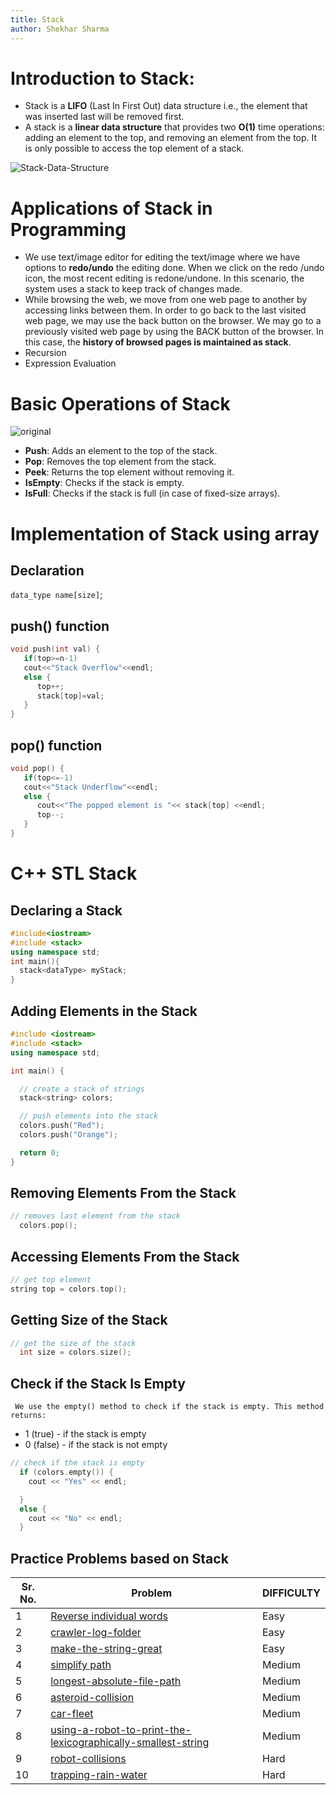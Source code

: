 ```yaml
---
title: Stack
author: Shekhar Sharma
---
```


# Introduction to Stack:

+ Stack is a **LIFO** (Last In First Out) data structure i.e., the element that was inserted last will be removed first.
+ A stack is a **linear data structure** that provides two **O(1)** time operations: adding an element to the top, and removing an element from the top. It is only possible to access the top element of a stack.

![Stack-Data-Structure](https://github.com/shekharsharma100001/Stack-module/assets/90980794/100f6c9f-6aed-4171-8189-d2c417838cdd)


# Applications of Stack in Programming
- We use text/image editor for editing the text/image where we have options to **redo/undo** the editing done. When we click on the redo /undo icon, the most recent editing is redone/undone. In this scenario, the system uses a stack to keep track of changes made.
- While browsing the web, we move from one web page to another by accessing links between them. In order to go back to the last visited web page, we may use the back button on the browser. We may go to a previously visited web page by using the BACK button of the browser. In this case, the **history of browsed pages is
maintained as stack**.
- Recursion
- Expression Evaluation

# Basic Operations of Stack

![original](https://github.com/shekharsharma100001/Stack-module/assets/90980794/642881e9-ee3d-4e83-bb6e-78de6c8622d3)

- **Push**: Adds an element to the top of the stack.
- **Pop**: Removes the top element from the stack.
- **Peek**: Returns the top element without removing it.
- **IsEmpty**: Checks if the stack is empty.
- **IsFull**: Checks if the stack is full (in case of fixed-size arrays).

# Implementation of Stack using array

## Declaration
`data_type name[size]`;

## push() function
```cpp
void push(int val) {
   if(top>=n-1)
   cout<<"Stack Overflow"<<endl;
   else {
      top++;
      stack[top]=val;
   }
}
```
## pop() function
```cpp
void pop() {
   if(top<=-1)
   cout<<"Stack Underflow"<<endl;
   else {
      cout<<"The popped element is "<< stack[top] <<endl;
      top--;
   }
}
```
# C++ STL Stack

## Declaring a Stack
```cpp
#include<iostream>
#include <stack>
using namespace std;
int main(){
  stack<dataType> myStack;
}
```
## Adding Elements in the Stack
```cpp
#include <iostream>
#include <stack>
using namespace std;

int main() {

  // create a stack of strings
  stack<string> colors;

  // push elements into the stack
  colors.push("Red");
  colors.push("Orange");

  return 0;
}
```
## Removing Elements From the Stack
```cpp
// removes last element from the stack
  colors.pop();
```
## Accessing Elements From the Stack
```cpp
// get top element
string top = colors.top();
```
## Getting Size of the Stack
```cpp
// get the size of the stack
  int size = colors.size();
```
## Check if the Stack Is Empty
`
We use the empty() method to check if the stack is empty. This method returns:`
- 1 (true) - if the stack is empty
- 0 (false) - if the stack is not empty

```cpp
// check if the stack is empty  
  if (colors.empty()) {
    cout << "Yes" << endl;

  }
  else {
    cout << "No" << endl;
  }
```
## Practice Problems based on Stack

|Sr. No.|**Problem** | **DIFFICULTY** |
|--|--|---|
|1| [Reverse individual words](https://leetcode.com/problems/reverse-words-in-a-string/) | Easy |
|2| [crawler-log-folder](https://leetcode.com/problems/crawler-log-folder/solutions/3447741/c-solution-stack/) | Easy |
|3| [make-the-string-great](https://leetcode.com/problems/make-the-string-great/submissions/1218471087/) | Easy |
|4| [simplify path](https://leetcode.com/problems/simplify-path/submissions/1218473216/) | Medium |
|5| [longest-absolute-file-path](https://leetcode.com/problems/longest-absolute-file-path/description/) | Medium |
|6| [asteroid-collision](https://leetcode.com/problems/asteroid-collision/description/) | Medium |
|7| [car-fleet](https://leetcode.com/problems/car-fleet/description/) | Medium |
|8| [using-a-robot-to-print-the-lexicographically-smallest-string](https://leetcode.com/problems/using-a-robot-to-print-the-lexicographically-smallest-string/description/) | Medium |
|9| [robot-collisions](https://leetcode.com/problems/robot-collisions/description/) | Hard |
|10| [trapping-rain-water](https://leetcode.com/problems/trapping-rain-water/description/) | Hard |


